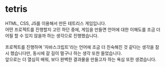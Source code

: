# tetris
HTML, CSS, JS를 이용해서 만든 테트리스 게임입니다.<br>
어떤 프로젝트를 진행할지 고민 하던 중에, 게임을 만들면 언어에 대한 이해도를 조금 더 어필 할 수 있지 않을까 하는 생각으로 진행했습니다.<br>
<br>
프로젝트를 진행하며 '자바스크립트'라는 언어에 조금 더 친숙해진 것 같다는 생각을 잠시 했습니다만, 동시에 갈 길이 멀구나 하는 생각 또한 들었습니다.<br>
앞으로는 더 열심히 배워, 보다 완벽한 결과물을 만들고자 하는 욕심 또한 생겼습니다.
